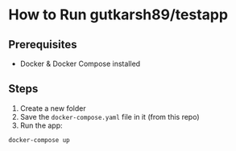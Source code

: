 # How to Run gutkarsh89/testapp

## Prerequisites
- Docker & Docker Compose installed

## Steps
1. Create a new folder
2. Save the `docker-compose.yaml` file in it (from this repo)
3. Run the app:

```bash
docker-compose up
